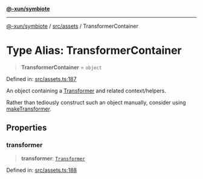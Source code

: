 [**@-xun/symbiote**](../../../README.md)

***

[@-xun/symbiote](../../../README.md) / [src/assets](../README.md) / TransformerContainer

# Type Alias: TransformerContainer

> **TransformerContainer** = `object`

Defined in: [src/assets.ts:187](https://github.com/Xunnamius/symbiote/blob/3bc9175601936ce1e29ce6f32d229d0639c2bec1/src/assets.ts#L187)

An object containing a [Transformer](Transformer.md) and related context/helpers.

Rather than tediously construct such an object manually, consider using
[makeTransformer](../functions/makeTransformer.md).

## Properties

### transformer

> **transformer**: [`Transformer`](Transformer.md)

Defined in: [src/assets.ts:188](https://github.com/Xunnamius/symbiote/blob/3bc9175601936ce1e29ce6f32d229d0639c2bec1/src/assets.ts#L188)
